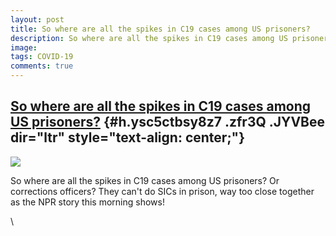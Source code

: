 ```yaml
---
layout: post
title: So where are all the spikes in C19 cases among US prisoners?
description: So where are all the spikes in C19 cases among US prisoners?
image: 
tags: COVID-19
comments: true
---
```


[So where are all the spikes in C19 cases among US prisoners?](https://www.google.com/url?q=https%3A%2F%2Fn.pr%2F2RNV5UG&sa=D&sntz=1&usg=AFQjCNFtr6ZaHCdTuRXz1agrA-OGZgHCgA) {#h.ysc5ctbsy8z7 .zfr3Q .JYVBee dir="ltr" style="text-align: center;"}
----------------------------------------------------------------------------------------------------------------------------------------------------------------------------

[![](https://lh6.googleusercontent.com/hc59oJSSqOwgmaechOCuV4NeIxYWv6gcAoB0fyuCKfGZx5AKGnZFpZdWCWNxwCD3iuNLYdNwpUmPmzQDhLT6AzWHW5mSYJNFKmn6fH7FzgW3BdzKzc4=w1280)](https://www.google.com/url?q=https%3A%2F%2Fredcap.med.usc.edu%2Fsurveys%2F%3Fs%3DJ7KEL4YTKT&sa=D&sntz=1&usg=AFQjCNGgmJPVlIxKzdq9Pd16K5HC0kstRQ)

So where are all the spikes in C19 cases among US prisoners? Or
corrections officers? They can't do SICs in prison, way too close
together as the NPR story this morning shows!

\
